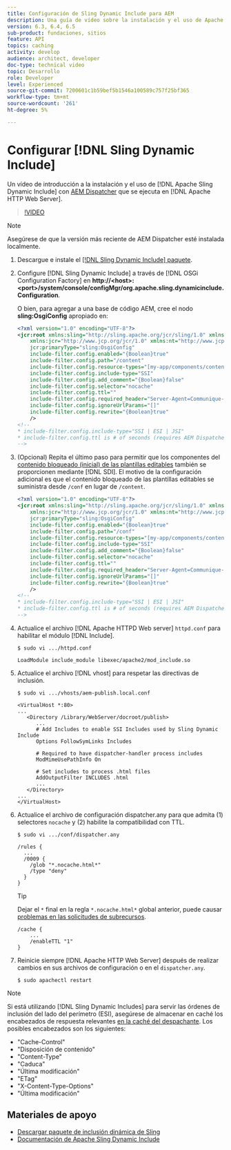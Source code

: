 ```yaml
---
title: Configuración de Sling Dynamic Include para AEM
description: Una guía de vídeo sobre la instalación y el uso de Apache Sling Dynamic Include con AEM Dispatcher que se ejecuta en el servidor web HTTP Apache.
version: 6.3, 6.4, 6.5
sub-product: fundaciones, sitios
feature: API
topics: caching
activity: develop
audience: architect, developer
doc-type: technical video
topic: Desarrollo
role: Developer
level: Experienced
source-git-commit: 7200601c1b59bef5b1546a100589c757f25bf365
workflow-type: tm+mt
source-wordcount: '261'
ht-degree: 5%

---
```



# Configurar [!DNL Sling Dynamic Include]

Un vídeo de introducción a la instalación y el uso de [!DNL Apache Sling Dynamic Include] con [AEM Dispatcher](https://experienceleague.adobe.com/docs/experience-manager-dispatcher/using/dispatcher.html?lang=es) que se ejecuta en [!DNL Apache HTTP Web Server].

>[!VIDEO](https://video.tv.adobe.com/v/17040/?quality=12&learn=on)

>[!NOTE]
>
> Asegúrese de que la versión más reciente de AEM Dispatcher esté instalada localmente.

1. Descargue e instale el [[!DNL Sling Dynamic Include] paquete](https://sling.apache.org/downloads.cgi).
1. Configure [!DNL Sling Dynamic Include] a través de [!DNL OSGi Configuration Factory] en **http://&lt;host>:&lt;port>/system/console/configMgr/org.apache.sling.dynamicinclude.Configuration**.

   O bien, para agregar a una base de código AEM, cree el nodo **sling:OsgiConfig** apropiado en:

   ```xml
   <?xml version="1.0" encoding="UTF-8"?>
   <jcr:root xmlns:sling="http://sling.apache.org/jcr/sling/1.0" xmlns:cq="http://www.day.com/jcr/cq/1.0"
       xmlns:jcr="http://www.jcp.org/jcr/1.0" xmlns:nt="http://www.jcp.org/jcr/nt/1.0"
       jcr:primaryType="sling:OsgiConfig"
       include-filter.config.enabled="{Boolean}true"
       include-filter.config.path="/content"
       include-filter.config.resource-types="[my-app/components/content/highly-dynamic]"
       include-filter.config.include-type="SSI" 
       include-filter.config.add_comment="{Boolean}false"
       include-filter.config.selector="nocache"
       include-filter.config.ttl=""
       include-filter.config.required_header="Server-Agent=Communique-Dispatcher"
       include-filter.config.ignoreUrlParams="[]"
       include-filter.config.rewrite="{Boolean}true"
       />
   <!--
   * include-filter.config.include-type="SSI | ESI | JSI"
   * include-filter.config.ttl is # of seconds (requires AEM Dispatcher 4.1.11+)
   -->
   ```

1. (Opcional) Repita el último paso para permitir que los componentes del [contenido bloqueado (inicial) de las plantillas editables](https://helpx.adobe.com/es/experience-manager/6-5/sites/developing/using/page-templates-editable.html) también se proporcionen mediante [!DNL SDI]. El motivo de la configuración adicional es que el contenido bloqueado de las plantillas editables se suministra desde `/conf` en lugar de `/content`.

   ```xml
   <?xml version="1.0" encoding="UTF-8"?>
   <jcr:root xmlns:sling="http://sling.apache.org/jcr/sling/1.0" xmlns:cq="http://www.day.com/jcr/cq/1.0"
       xmlns:jcr="http://www.jcp.org/jcr/1.0" xmlns:nt="http://www.jcp.org/jcr/nt/1.0"
       jcr:primaryType="sling:OsgiConfig"
       include-filter.config.enabled="{Boolean}true"
       include-filter.config.path="/conf"
       include-filter.config.resource-types="[my-app/components/content/highly-dynamic]"
       include-filter.config.include-type="SSI" 
       include-filter.config.add_comment="{Boolean}false"
       include-filter.config.selector="nocache"
       include-filter.config.ttl=""
       include-filter.config.required_header="Server-Agent=Communique-Dispatcher"
       include-filter.config.ignoreUrlParams="[]"
       include-filter.config.rewrite="{Boolean}true"
       />
   <!--
   * include-filter.config.include-type="SSI | ESI | JSI"
   * include-filter.config.ttl is # of seconds (requires AEM Dispatcher 4.1.11+)
   -->
   ```

1. Actualice el archivo [!DNL Apache HTTPD Web server] `httpd.conf` para habilitar el módulo [!DNL Include].

   ```shell
   $ sudo vi .../httpd.conf
   ```

   ```shell
   LoadModule include_module libexec/apache2/mod_include.so
   ```

1. Actualice el archivo [!DNL vhost] para respetar las directivas de inclusión.

   ```shell
   $ sudo vi .../vhosts/aem-publish.local.conf
   ```

   ```shell
   <VirtualHost *:80>
   ...
      <Directory /Library/WebServer/docroot/publish>
         ...
         # Add Includes to enable SSI Includes used by Sling Dynamic Include
         Options FollowSymLinks Includes
   
         # Required to have dispatcher-handler process includes
         ModMimeUsePathInfo On
   
         # Set includes to process .html files
         AddOutputFilter INCLUDES .html
         ...
      </Directory>
   ...
   </VirtualHost>
   ```

1. Actualice el archivo de configuración dispatcher.any para que admita (1) selectores `nocache` y (2) habilite la compatibilidad con TTL.

   ```shell
   $ sudo vi .../conf/dispatcher.any
   ```

   ```shell
   /rules {
     ...
     /0009 {
       /glob "*.nocache.html*"
       /type "deny"
     } 
   }
   ```

   >[!TIP]
   >
   > Dejar el `*` final en la regla `*.nocache.html*` global anterior, puede causar [problemas en las solicitudes de subrecursos](https://github.com/AdobeDocs/experience-manager-learn.en/issues/16).

   ```shell
   /cache {
       ...
       /enableTTL "1"
   }
   ```

1. Reinicie siempre [!DNL Apache HTTP Web Server] después de realizar cambios en sus archivos de configuración o en el `dispatcher.any`.

   ```shell
   $ sudo apachectl restart
   ```

>[!NOTE]
>
>Si está utilizando [!DNL Sling Dynamic Includes] para servir las órdenes de inclusión del lado del perímetro (ESI), asegúrese de almacenar en caché los encabezados de respuesta relevantes [en la caché del despachante](https://experienceleague.adobe.com/docs/experience-manager-dispatcher/using/configuring/dispatcher-configuration.html#CachingHTTPResponseHeaders). Los posibles encabezados son los siguientes:
>
>* &quot;Cache-Control&quot;
>* &quot;Disposición de contenido&quot;
>* &quot;Content-Type&quot;
>* &quot;Caduca&quot;
>* &quot;Última modificación&quot;
>* &quot;ETag&quot;
>* &quot;X-Content-Type-Options&quot;
>* &quot;Última modificación&quot;

>



## Materiales de apoyo

* [Descargar paquete de inclusión dinámica de Sling](https://sling.apache.org/downloads.cgi)
* [Documentación de Apache Sling Dynamic Include](https://github.com/Cognifide/Sling-Dynamic-Include)
